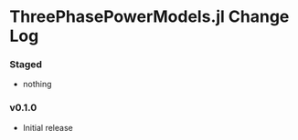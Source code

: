 ThreePhasePowerModels.jl Change Log
===================================

### Staged
- nothing

### v0.1.0
- Initial release